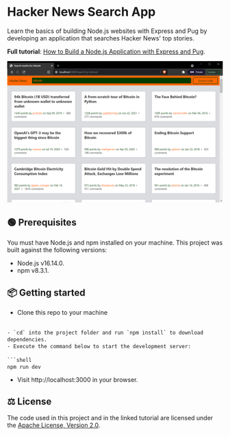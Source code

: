 # Hacker News Search App

Learn the basics of building Node.js websites with Express and Pug by developing an application that searches Hacker News' top stories.

**Full tutorial**: [How to Build a Node.js Application with Express and Pug](https://betterstack.com/community/guides/scaling-nodejs/build-nodejs-application-express-pug).

![Hacker News Search Application](screenshot.png)

## 🟢 Prerequisites

You must have Node.js and npm installed on your machine. This project was built against the following versions:

- Node.js v16.14.0.
- npm v8.3.1.

## 📦 Getting started

- Clone this repo to your machine

````

- `cd` into the project folder and run `npm install` to download dependencies.
- Execute the command below to start the development server:

```shell
npm run dev
````

- Visit http://localhost:3000 in your browser.

## ⚖ License

The code used in this project and in the linked tutorial are licensed under the [Apache License, Version 2.0](LICENSE).
